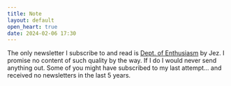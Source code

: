 ```yaml
---
title: Note
layout: default
open_heart: true
date: 2024-02-06 17:30
---
```


The only newsletter I subscribe to and read is [Dept. of Enthusiasm](https://www.jezburrows.com/enthusiasm/) by Jez. I promise no content of such quality by the way. If I do I would never send anything out. Some of you might have subscribed to my last attempt… and received no newsletters in the last 5 years.
